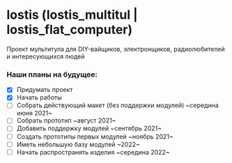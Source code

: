 # lostis (lostis_multitul | lostis_flat_computer)
Проект мультитула для DIY-вайщиков, электронщиков, радиолюбителей и интересующихся людей 


### Наши планы на будущее:
- [X] Придумать проект
- [X] Начать работы
- [ ] Собрать действующий макет (без поддержки модулей) ~середина июня 2021~
- [ ] Собрать прототип ~август 2021~
- [ ] Добавить поддержку модулей ~сентябрь 2021~
- [ ] Создать прототипы первых модулей ~ноябрь 2021~
- [ ] Иметь небольшую базу модулей ~2022~
- [ ] Начать распространять изделия ~середина 2022~
